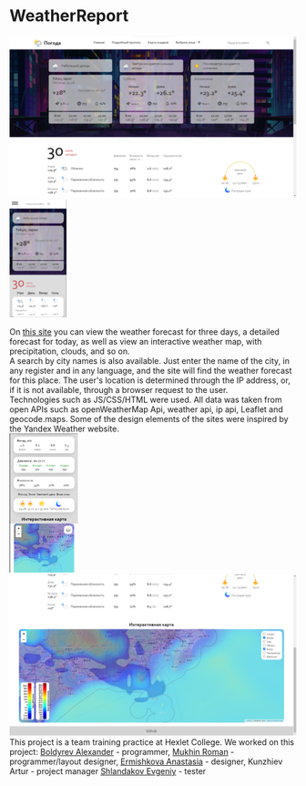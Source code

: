 # WeatherReport
<img src="screenshots/image.png" alt="drawing" style="width:620px;"/>     <img src="screenshots/image-2.png" alt="drawing" style="width:100px;"/><br>

On <a href='https://alexandrsperansky.github.io/WeatherReport/'>this site</a> you can view the weather forecast for three days, a detailed forecast for today, as well as view an interactive weather map, with precipitation, clouds, and so on. <br>
A search by city names is also available. Just enter the name of the city, in any register and in any language, and the site will find the weather forecast for this place. The user's location is determined through the IP address, or, if it is not available, through a browser request to the user.<br>
Technologies such as JS/CSS/HTML were used. All data was taken from open APIs such as openWeatherMap Api, weather api, ip api, Leaflet and geocode.maps. Some of the design elements of the sites were inspired by the Yandex Weather website.<br>
<img src="screenshots/image-3.png" alt="drawing" style="width:120px;"/><img src="screenshots/image-1.png" alt="drawing" style="width:620px;"/><br>
This project is a team training practice at Hexlet College. We worked on this project: <a href='https://github.com/AlexandrSperansky' taregt='_blank'>Boldyrev Alexander</a> - programmer, <a href='https://github.com/mkh1n' target='_blank'>Mukhin Roman</a> - programmer/layout designer, <a href='https://github.com/Larkns' target='_blank'>Ermishkova Anastasia</a> - designer, Kunzhiev Artur - project manager
<a href='https://github.com/H3nt3r' target='_blank'>Shlandakov Evgeniy</a>  - tester
